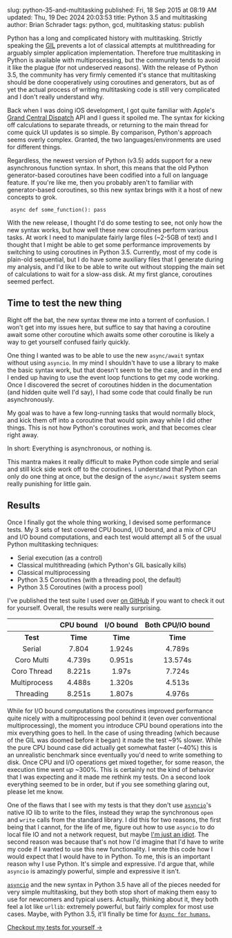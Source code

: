 slug: python-35-and-multitasking
published: Fri, 18 Sep 2015 at 08:19 AM
updated: Thu, 19 Dec 2024 20:03:53 
title: Python 3.5 and multitasking
author: Brian Schrader
tags: python, gcd, multitasking
status: publish 

Python has a long and complicated history with multitasking. Strictly speaking
the [GIL][1] prevents a lot of classical attempts at multithreading for
arguably simpler application implementation. Therefore true multitasking in Python 
is available with multiprocessing, but the community tends to avoid it like the 
plague (for not undeserved reasons). With the release of Python 3.5, the community 
has very firmly cemented it's stance that multitasking should be done cooperatively 
using coroutines and generators, but as of yet the actual process of writing
multitasking code is still very complicated and I don't really understand why.

[1]: http://www.dabeaz.com/GIL/

Back when I was doing iOS development, I got quite familiar with
Apple's [Grand Central Dispatch][2] API and I guess it spoiled me. The syntax
for kicking off calculations to separate threads, or returning to the main
thread for come quick UI updates is so simple. By comparison, Python's approach
seems overly complex. Granted, the two languages/environments are used
for different things. 

[2]: https://en.wikipedia.org/wiki/Grand_Central_Dispatch

Regardless, the newest version of Python (v3.5) adds support for a new
asynchronous function syntax. In short, this means that the old Python 
generator-based coroutines have been codified into a full on language feature. 
If you're like me, then you probably aren't to familiar with generator-based
coroutines, so this new syntax brings with it a host of new concepts to grok.

<code class='python'><pre>
    async def some_function():
        pass
</pre></code>

With the new release, I thought I'd do some testing to see, not only how the
new syntax works, but how well these new coroutines perform various tasks. At
work I need to manipulate fairly large files (~2-5GB of text) and I thought 
that I might be able to get some performance improvements by switching to using 
coroutines in Python 3.5. Currently, most of my code is plain-old sequential,
but I do have some auxiliary files that I generate during my analysis, and I'd 
like to be able to write out without stopping the main set of calculations to
wait for a slow-ass disk. At my first glance, coroutines seemed perfect.

Time to test the new thing
--------------------------

Right off the bat, the new syntax threw me into a torrent of confusion. I won't
get into my issues here, but suffice to say that having a coroutine
await some other coroutine which awaits some other coroutine is likely a way to 
get yourself confused fairly quickly.

One thing I wanted was to be able to use the new `async/await` syntax without
using `asyncio`. In my mind I shouldn't have to use a library to make the basic
syntax work, but that doesn't seem to be the case, and in the end I ended up having 
to use the event loop functions to get my code working. Once I discovered the 
secret of coroutines hidden in the documentation (and hidden quite well I'd say), 
I had some code that could finally be run asynchronously. 

My goal was to have a few long-running tasks that would normally block, and
kick them off into a coroutine that would spin away while I did other things.
This is not how Python's coroutines work, and that becomes clear right away.

In short: Everything is asynchronous, or nothing is.

This mantra makes it really difficult to make Python code simple and serial and
still kick side work off to the coroutines. I understand that Python can only
do one thing at once, but the design of the `async/await` system seems really
punishing for little gain. 

Results
-------

Once I finally got the whole thing working, I devised some performance tests.
My 3 sets of test covered CPU bound, I/O bound, and a mix of CPU and I/O bound
computations, and each test would attempt all 5 of the usual Python
multitasking techniques: 

- Serial execution (as a control)
- Classical multithreading (which Python's GIL basically kills)
- Classical multiprocessing
- Python 3.5 Coroutines (with a threading pool, the default)
- Python 3.5 Coroutines (with a process pool)

I've published the test suite I used over [on GitHub][4] if you want to check
it out for yourself. Overall, the results were really surprising.

[4]: https://github.com/Sonictherocketman/python3.5_coro_testing

<center>
    <style type="text/css" scoped>td,th {text-align: center;}</style>
    <table cellspacing='12'>
        <tr>
            <th></th>
            <th>CPU bound</th>
            <th>I/O bound</th>
            <th>Both CPU/IO bound</th>
        </tr>
        <tr>
            <th>Test</th>
            <th>Time</th>
            <th>Time</th>
            <th>Time</th>
        </tr>
        <tr>
            <td>Serial</td>
            <td>7.804</td>
            <td>1.924s</td>
            <td>4.789s</td>
        </tr>
        <tr>
            <td>Coro Multi</td>
            <td>4.739s</td>
            <td>0.951s</td>
            <td>13.574s</td>
        </tr>
            <td>Coro Thread</td>
            <td>8.221s</td>
            <td>1.97s</td>
            <td>7.724s</td>
        </tr>
        <tr>
            <td>Multiprocess</td>
            <td>4.488s</td>
            <td>1.320s</td>
            <td>4.513s</td>
        </tr>
        <tr>
            <td>Threading</td>
            <td>8.251s</td>
            <td>1.807s</td>
            <td>4.976s</td>
        </tr>
    </table>
</center>

While for I/O bound computations the coroutines improved performance quite
nicely with a multiprocessing pool behind it (even over conventional
multiprocessing), the moment you introduce CPU bound operations into the mix
everything goes to hell. In the case of using threading (which because of the
GIL was doomed before it began) it made the test ~9% slower. While the pure CPU
bound case did actually get somewhat faster (~40%) this is an unrealistic
benchmark since eventually you'd need to write something to disk. Once CPU 
and I/O operations get mixed together, for some reason, the execution time went 
*up* ~300%. This is certainly not the kind of behavior that I was expecting and 
it made me rethink my tests. On a second look everything seemed to be in order, 
but if you see something glaring out, please let me know.

One of the flaws that I see with my tests is that they don't use [`asyncio`][3]'s
native IO lib to write to the files, instead they wrap the synchronous `open`
and `write` calls from the standard library. I did this for two reasons, the
first being that I cannot, for the life of me, figure out how to use `asyncio`
to do local file IO and not a network request, but maybe [I'm just an idiot][5]. 
The second reason was because that's not how I'd imagine that I'd have to write
my code if I wanted to use this new functionality. I wrote this code how I
would expect that I would have to in Python. To me, this is an important reason
why I use Python. It's simple and expressive. I'd argue that, while `asyncio`
is amazingly powerful, simple and expressive it isn't. 

[5]: https://twitter.com/sonicrocketman/status/471673517465800704

[`asyncio`][3] and the new syntax in Python 3.5 have all of the pieces needed for 
very simple multitasking, but they both stop short of making them easy to use for 
newcomers and typical users. Actually, thinking about it, they both feel a lot 
like  `urllib`: extremely powerful, but fairly complex for most use cases. Maybe, 
with  Python 3.5, it'll finally be time for [`Async for humans`.][6] 

[3]: https://docs.python.org/3.5/library/asyncio.html
[6]: http://docs.python-requests.org/en/latest/

<script src="http://brianschrader.com/bin/highlight.min.js"></script>
<link rel="stylesheet" href="http://brianschrader.com/bin/highlight.default.min.css">
<script>hljs.initHighlightingOnLoad();</script>

[Checkout my tests for yourself
&#8594;](https://github.com/Sonictherocketman/python3.5_coro_testing)


